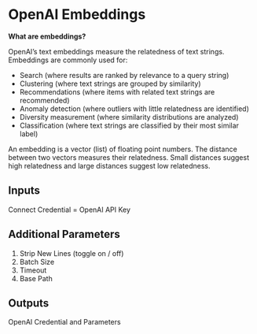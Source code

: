 # OpenAI Embeddings
**What are embeddings?** <br>

OpenAI’s text embeddings measure the relatedness of text strings. Embeddings are commonly used for: <br>
- Search (where results are ranked by relevance to a query string)
- Clustering (where text strings are grouped by similarity)
- Recommendations (where items with related text strings are recommended)
- Anomaly detection (where outliers with little relatedness are identified)
- Diversity measurement (where similarity distributions are analyzed)
- Classification (where text strings are classified by their most similar label)

An embedding is a vector (list) of floating point numbers. The distance between two vectors measures their relatedness. Small distances suggest high relatedness and large distances suggest low relatedness.
## Inputs 
Connect Credential = OpenAI API Key 
## Additional Parameters 
1. Strip New Lines (toggle on / off) 
1. Batch Size
1. Timeout
1. Base Path
## Outputs
OpenAI Credential and Parameters
